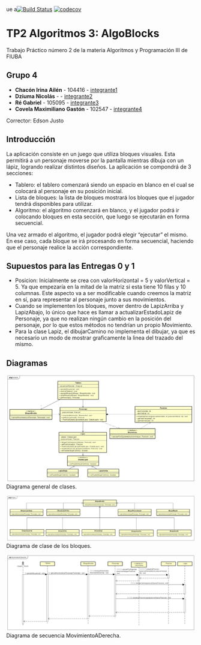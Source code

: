 ue a[![Build Status](https://travis-ci.org/fiuba/algo3_proyecto_base_tp2.svg?branch=master)](https://travis-ci.org/fiuba/algo3_proyecto_base_tp2) [![codecov](https://codecov.io/gh/fiuba/algo3_proyecto_base_tp2/branch/master/graph/badge.svg)](https://codecov.io/gh/fiuba/algo3_proyecto_base_tp2)



# TP2 Algoritmos 3: AlgoBlocks

Trabajo Práctico número 2 de la materia Algoritmos y Programación III de FIUBA

## Grupo 4

* **Chacón Irina Ailén** - 104416 - [integrante1](https://github.com/iruchita)
* **Dziuma Nicolás** -  - [integrante2](https://github.com/nicolasss1993)
* **Ré Gabriel** - 105095 - [integrante3](https://github.com/Gabriel-Re)
* **Covela Maximiliano Gastón** - 102547 - [integrante4](https://github.com/MaximilianoCovela)

Corrector: Edson Justo

## Introducción

La aplicación consiste en un juego que utiliza bloques visuales.
Esta permitirá a un personaje moverse por la pantalla mientras dibuja con un lápiz, logrando realizar distintos diseños.
La aplicación se compondrá de 3 secciones:
- Tablero: el tablero comenzará siendo un espacio en blanco en el cual se colocará al personaje en su posición inicial.
- Lista de bloques: la lista de bloques mostrará los bloques que el jugador tendrá disponibles para utilizar.
- Algoritmo: el algoritmo comenzará en blanco, y el jugador podrá ir colocando bloques en esta sección, que luego se ejecutarán en forma secuencial.

Una vez armado el algoritmo, el jugador podrá elegir “ejecutar” el mismo.
En ese caso, cada bloque se irá procesando en forma secuencial, haciendo que el personaje realice la acción correspondiente.


## Supuestos para las Entregas 0 y 1

- Posicion: Inicialmente se crea con valorHorizontal = 5 y valorVertical = 5.
 Ya que empezaría en la mitad de la matriz si esta tiene 10 filas y 10 columnas.
Este aspecto va a ser modificable cuando creemos la matriz en sí,
para representar al personaje junto a sus movimientos.
-  Cuando se implementen los bloques, mover dentro de LapizArriba y LapizAbajo, lo único que hace es llamar a actualizarEstadoLapiz
 de Personaje, ya que no realizan ningún cambio en la posición del personaje, por lo que estos métodos no tendrían un propio Movimiento.
- Para la clase Lapiz, el dibujarCamino no implementa el dibujar, ya que es necesario un modo de mostrar
 graficamente la linea del trazado del mismo.
 
## Diagramas

![Diagrama de clases general](https://raw.githubusercontent.com/MaximilianoCovela/TP2-Algoritmos-y-Programacion-3/entrega1/Diagramas/DCGeneral.jpg?token=ARYFZCIOQ4UDUJU6RFNMKAK73N5SS)
Diagrama general de clases.

![Diagrama de clase de los bloques](https://raw.githubusercontent.com/MaximilianoCovela/TP2-Algoritmos-y-Programacion-3/entrega1/Diagramas/DCBloques.jpg?token=ARYFZCKAWVUC4KNNSWCBTH273N5WG)
Diagrama de clase de los bloques.

![Diagrama de Secuencia Movimiento a Derecha](https://raw.githubusercontent.com/MaximilianoCovela/TP2-Algoritmos-y-Programacion-3/entrega1/Diagramas/DSMoverADerecha.jpg?token=ARYFZCMXEYD4VNIXGM6XVPS73N5YG)
Diagrama de secuencia MovimientoADerecha.

